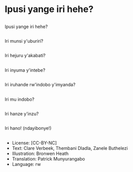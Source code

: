 # Ipusi yange iri hehe?

##
Ipusi yange iri hehe?

##
Iri munsi y'uburiri?

##
Iri hejuru y'akabati?

##
Iri inyuma y'intebe?

##
Iri iruhande rw'indobo y'imyanda?

##
Iri mu indobo?

##
Iri hanze y'inzu?

##
Iri hano! (ndayibonye!)

##
* License: [CC-BY-NC]
* Text: Clare Verbeek, Thembani Dladla, Zanele Buthelezi
* Illustration: Bronwen Heath
* Translation: Patrick Munyurangabo
* Language: rw
